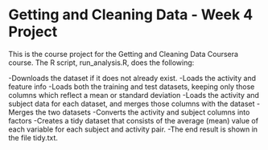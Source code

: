# Getting and Cleaning Data - Week 4 Project

This is the course project for the Getting and Cleaning Data Coursera course. The R script, run_analysis.R, does the following:

-Downloads the dataset if it does not already exist.
-Loads the activity and feature info
-Loads both the training and test datasets, keeping only those columns which reflect a mean or standard deviation
-Loads the activity and subject data for each dataset, and merges those columns with the dataset
-Merges the two datasets
-Converts the activity and subject columns into factors
-Creates a tidy dataset that consists of the average (mean) value of each variable for each subject and activity pair.
-The end result is shown in the file tidy.txt.
